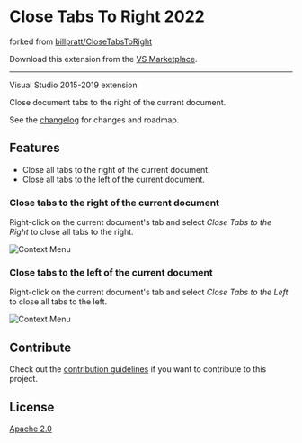 # Close Tabs To Right 2022
forked from [billpratt/CloseTabsToRight](https://github.com/billpratt/CloseTabsToRight)

Download this extension from the [VS Marketplace](https://marketplace.visualstudio.com/items?itemName=evan-kinney.CloseTabsToRight2022).

---------------------------------------

Visual Studio 2015-2019 extension

Close document tabs to the right of the current document.

See the [changelog](CHANGELOG.md) for changes and roadmap.

## Features

- Close all tabs to the right of the current document.
- Close all tabs to the left of the current document.

### Close tabs to the right of the current document
Right-click on the current document's tab and select *Close Tabs to the Right* to close all tabs to the right.

![Context Menu](art/context-menu-right.png)

### Close tabs to the left of the current document
Right-click on the current document's tab and select *Close Tabs to the Left* to close all tabs to the left.

![Context Menu](art/context-menu-left.png)


## Contribute
Check out the [contribution guidelines](CONTRIBUTING.md)
if you want to contribute to this project.

## License
[Apache 2.0](LICENSE)
